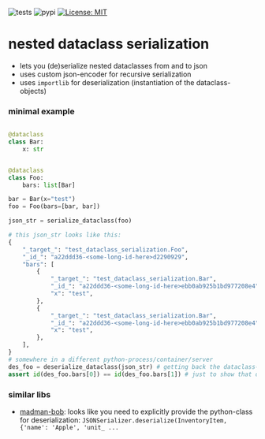 ![tests](https://github.com/dertilo/nested-dataclass-serialization/actions/workflows/tests.yml/badge.svg)
![pypi](https://github.com/dertilo/nested-dataclass-serialization/actions/workflows/release.yml/badge.svg)
[![License: MIT](https://img.shields.io/badge/License-MIT-green.svg)](https://opensource.org/licenses/MIT)

# nested dataclass serialization
- lets you (de)serialize nested dataclasses from and to json
- uses custom json-encoder for recursive serialization
- uses `importlib` for deserialization (instantiation of the dataclass-objects)
### minimal example
```python

@dataclass
class Bar:
    x: str


@dataclass
class Foo:
    bars: list[Bar]

bar = Bar(x="test")
foo = Foo(bars=[bar, bar])

json_str = serialize_dataclass(foo)

# this json_str looks like this:
{
    "_target_": "test_dataclass_serialization.Foo",
    "_id_": "a22ddd36-<some-long-id-here>d2290929",
    "bars": [
        {
            "_target_": "test_dataclass_serialization.Bar",
            "_id_": "a22ddd36-<some-long-id-here>ebb0ab925b1bd977208e4",
            "x": "test",
        },
        {
            "_target_": "test_dataclass_serialization.Bar",
            "_id_": "a22ddd36-<some-long-id-here>ebb0ab925b1bd977208e4",
            "x": "test",
        },
    ],
}
# somewhere in a different python-process/container/server
des_foo = deserialize_dataclass(json_str) # getting back the dataclass-object
assert id(des_foo.bars[0]) == id(des_foo.bars[1]) # just to show that deserialization works
```

### similar libs
- [madman-bob](https://github.com/madman-bob/python-dataclasses-serialization): looks like you need to explicitly provide the python-class for deserialization: `JSONSerializer.deserialize(InventoryItem, {'name': 'Apple', 'unit_ ...`